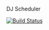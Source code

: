 DJ Scheduler

[![Build Status](https://badge.buildkite.com/3dd8e9144235d9570915ea53bd50aeaaf8917e8b63d70dab3d.svg)](https://buildkite.com/robotpistol/dj-scheduler)
